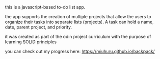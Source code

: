 this is a javascript-based to-do list app.

the app supports the creation of multiple projects that allow the users to organize their tasks into separate lists (projects). 
A task can hold a name, date, parent project, and priority.

it was created as part of the odin project curriculum with the purpose of learning SOLID principles

you can check out my progress here: https://miuhuru.github.io/backpack/
